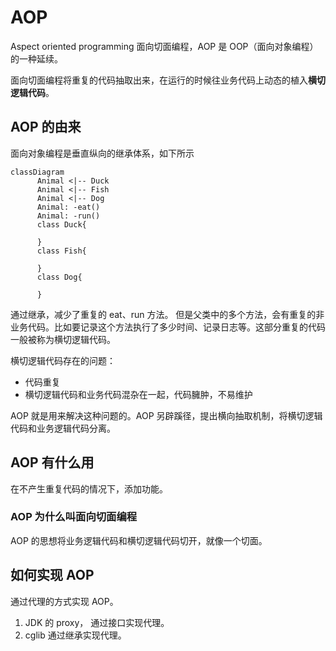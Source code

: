 # AOP

Aspect oriented programming 面向切面编程，AOP 是 OOP（面向对象编程）的一种延续。

面向切面编程将重复的代码抽取出来，在运行的时候往业务代码上动态的植入**横切逻辑代码**。

##  AOP 的由来

面向对象编程是垂直纵向的继承体系，如下所示



```mermaid
classDiagram
      Animal <|-- Duck
      Animal <|-- Fish
      Animal <|-- Dog
      Animal: -eat()
      Animal: -run()
      class Duck{
        
      }
      class Fish{
         
      }
      class Dog{
       
      }
```

通过继承，减少了重复的 eat、run 方法。 但是父类中的多个方法，会有重复的非业务代码。比如要记录这个方法执行了多少时间、记录日志等。这部分重复的代码一般被称为横切逻辑代码。

横切逻辑代码存在的问题：

- 代码重复
- 横切逻辑代码和业务代码混杂在一起，代码臃肿，不易维护

AOP 就是用来解决这种问题的。AOP 另辟蹊径，提出横向抽取机制，将横切逻辑代码和业务逻辑代码分离。



## AOP 有什么用

在不产生重复代码的情况下，添加功能。



### AOP 为什么叫面向切面编程

AOP 的思想将业务逻辑代码和横切逻辑代码切开，就像一个切面。



## 如何实现 AOP

通过代理的方式实现 AOP。

1. JDK 的 proxy， 通过接口实现代理。
2. cglib 通过继承实现代理。

